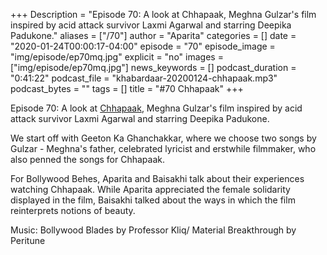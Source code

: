 +++
Description = "Episode 70: A look at Chhapaak, Meghna Gulzar's film inspired by acid attack survivor Laxmi Agarwal and starring Deepika Padukone."
aliases = ["/70"]
author = "Aparita"
categories = []
date = "2020-01-24T00:00:17-04:00"
episode = "70"
episode_image = "img/episode/ep70mq.jpg"
explicit = "no"
images = ["img/episode/ep70mq.jpg"]
news_keywords = []
podcast_duration = "0:41:22"
podcast_file = "khabardaar-20200124-chhapaak.mp3"
podcast_bytes = ""
tags = []
title = "#70 Chhapaak"
+++

Episode 70: A look at [Chhapaak](https://www.youtube.com/watch?v=kXVf-KLyybk), Meghna Gulzar's film inspired by acid attack survivor Laxmi Agarwal and starring Deepika Padukone.

We start off with Geeton Ka Ghanchakkar, where we choose two songs by Gulzar - Meghna's father, celebrated lyricist and erstwhile filmmaker, who also penned the songs for Chhapaak.

For Bollywood Behes, Aparita and Baisakhi talk about their experiences watching Chhapaak. While Aparita appreciated the female solidarity displayed in the film, Baisakhi talked about the ways in which the film reinterprets notions of beauty.

Music: Bollywood Blades by Professor Kliq/ Material Breakthrough by Peritune
